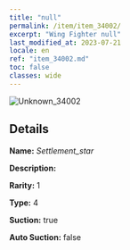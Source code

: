 ```yaml
---
title: "null"
permalink: /item/item_34002/
excerpt: "Wing Fighter null"
last_modified_at: 2023-07-21
locale: en
ref: "item_34002.md"
toc: false
classes: wide
---
```



 ![Unknown_34002](/images/item/Settlement_star_p.png)



## Details

 **Name:** *Settlement_star* 

 **Description:** 

 **Rarity:** 1 

 **Type:** 4 

 **Suction:** true 

 **Auto Suction:** false 


